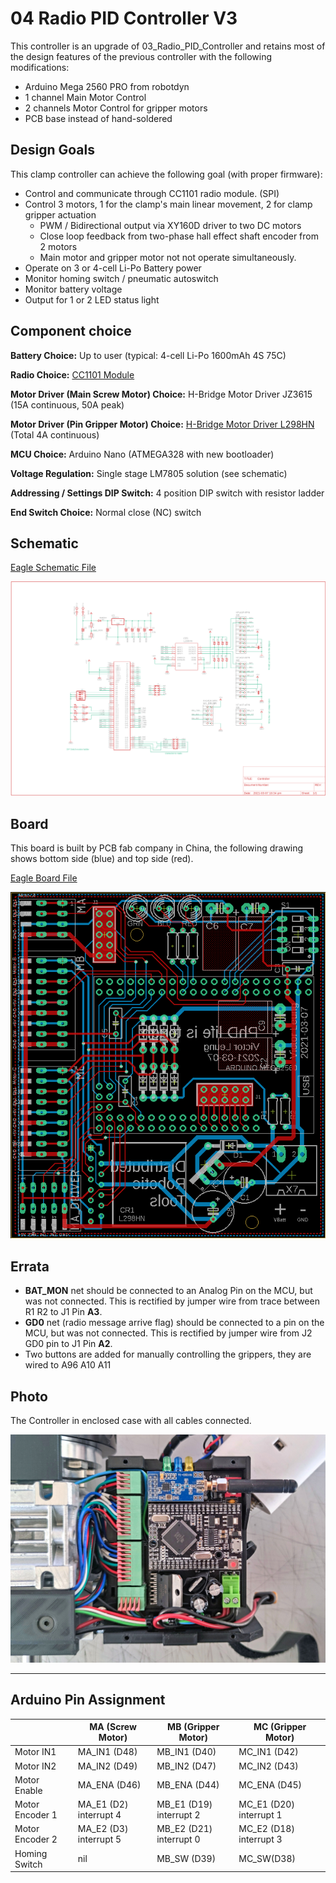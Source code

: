 # 04 Radio PID Controller V3

This controller is an upgrade of 03_Radio_PID_Controller and retains most of the design features of the previous controller with the following modifications:

- Arduino Mega 2560 PRO from robotdyn
- 1 channel Main Motor Control
- 2 channels Motor Control for gripper motors
- PCB base instead of hand-soldered 

## Design Goals

This clamp controller can achieve the following goal (with proper firmware):

- Control and communicate through CC1101 radio module. (SPI)
- Control 3 motors, 1 for the clamp's main linear movement, 2 for clamp gripper actuation
  - PWM / Bidirectional output via XY160D driver to two DC motors
  - Close loop feedback from two-phase hall effect shaft encoder from 2 motors
  - Main motor and gripper motor not not operate simultaneously. 
- Operate on 3 or 4-cell Li-Po Battery power
- Monitor homing switch / pneumatic autoswitch
- Monitor battery voltage
- Output for 1 or 2 LED status light

## Component choice

**Battery Choice:** Up to user (typical: 4-cell Li-Po 1600mAh 4S 75C)

**Radio Choice:** [CC1101 Module](../doc/radio/CC1101_Radio.md)

**Motor Driver (Main Screw Motor) Choice:** H-Bridge Motor Driver JZ3615 (15A continuous, 50A peak)

**Motor Driver (Pin Gripper Motor) Choice:** [H-Bridge Motor Driver L298HN](https://www.sparkfun.com/datasheets/Robotics/L298_H_Bridge.pdf) (Total 4A continuous)

**MCU Choice:** Arduino Nano (ATMEGA328 with new bootloader)

**Voltage Regulation:** Single stage LM7805 solution (see schematic)

**Addressing / Settings DIP Switch:** 4 position DIP switch with resistor ladder

**End Switch Choice:** Normal close (NC) switch

## Schematic

[Eagle Schematic File](Controller.sch)

![schematic](schematic.png)

## Board

This board is built by PCB fab company in China, the following drawing shows bottom side (blue) and top side (red).

[Eagle Board File](Controller.brd)

![board](board.png)

## Errata

- **BAT_MON** net should be connected to an Analog Pin on the MCU, but was not connected. This is rectified by jumper wire from trace between R1 R2 to J1 Pin **A3**.
-  **GD0** net (radio message arrive flag) should be connected to a pin on the MCU, but was not connected. This is rectified by jumper wire from J2 GD0 pin to J1 Pin **A2**.
-  Two buttons are added for manually controlling the grippers, they are wired to A96 A10 A11 

## Photo

The Controller in enclosed case with all cables connected.

![photo_SL1_CoverRemoved](photo_SL1_CoverRemoved.jpg)

------



## Arduino Pin Assignment

|                 | MA (Screw Motor)       | MB (Gripper Motor)      | MC (Gripper Motor)      |
| --------------- | ---------------------- | ----------------------- | ----------------------- |
| Motor IN1       | MA_IN1 (D48)           | MB_IN1 (D40)            | MC_IN1 (D42)            |
| Motor IN2       | MA_IN2 (D49)           | MB_IN2 (D47)            | MC_IN2 (D43)            |
| Motor Enable    | MA_ENA (D46)           | MB_ENA (D44)            | MC_ENA (D45)            |
| Motor Encoder 1 | MA_E1 (D2) interrupt 4 | MB_E1 (D19) interrupt 2 | MC_E1 (D20) interrupt 1 |
| Motor Encoder 2 | MA_E2 (D3) interrupt 5 | MB_E2 (D21) interrupt 0 | MC_E2 (D18) interrupt 3 |
| Homing Switch   | nil                    | MB_SW (D39)             | MC_SW(D38)              |
